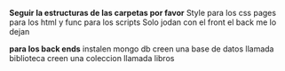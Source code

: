 **Seguir la estructuras de las carpetas por favor**
Style para los css
pages para los html
y func para los scripts 
Solo jodan con el front el back me lo dejan

**para los back ends**
instalen mongo db 
creen una base de datos llamada biblioteca
creen una coleccion llamada libros